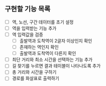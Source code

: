 ## 구현할 기능 목록

- [ ] 역, 노선, 구간 데이터를 초기 설정
- [ ] 역을 입력받는 기능 추가
- [ ] 역 입력값을 검증
  - [ ] 출발역과 도착역이 2글자 이상인지 확인
  - [ ] 존재하는 역인지 확인
  - [ ] 출발역과 도착역이 다른지 확인
- [ ] 최단 거리와 최소 시간을 선택하는 기능 추가
- [ ] 길 찾기를 누르면 결과 테이블이 나타나도록 추가
- [ ] 총 거리와 시간을 구하기
- [ ] 경로를 화살표로 출력하기

